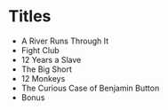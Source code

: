 # Titles
- A River Runs Through It
- Fight Club
- 12 Years a Slave
- The Big Short
- 12 Monkeys
- The Curious Case of Benjamin Button
- Bonus